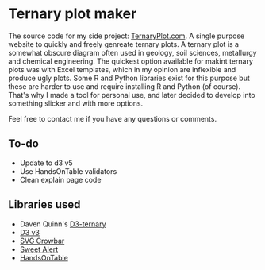 # Ternary plot maker

The source code for my side project: [TernaryPlot.com](http://www.ternaryplot.com). A single purpose website to quickly and freely genreate ternary plots. A ternary plot is a somewhat obscure diagram often used in geology, soil sciences, metallurgy and chemical engineering. The quickest option available for makint ternary plots was with Excel templates, which in my opinion are inflexible and produce ugly plots. Some R and Python libraries exist for this purpose but these are harder to use and require installing R and Python (of course). That's why I made a tool for personal use, and later decided to develop into something slicker and with more options.

Feel free to contact me if you have any questions or comments.

## To-do

* Update to d3 v5
* Use HandsOnTable validators
* Clean explain page code

## Libraries used

* Daven Quinn's [D3-ternary](https://github.com/davenquinn/d3-ternary)
* [D3 v3](https://d3js.org/)
* [SVG Crowbar](https://github.com/NYTimes/svg-crowbar)
* [Sweet Alert](https://sweetalert.js.org/)
* [HandsOnTable](https://handsontable.com/)